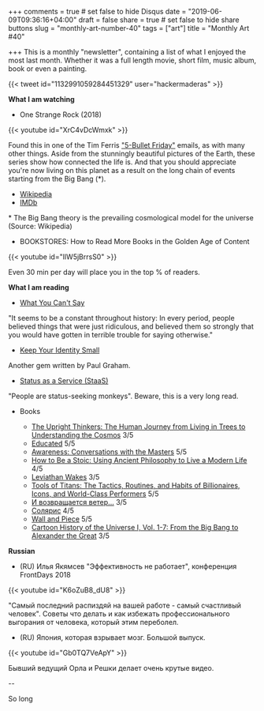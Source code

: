 +++
comments = true	# set false to hide Disqus
date = "2019-06-09T09:36:16+04:00"
draft = false
share = true	# set false to hide share buttons
slug = "monthly-art-number-40"
tags = ["art"]
title = "Monthly Art #40"

+++
This is a monthly "newsletter", containing a list of what I enjoyed the most
last month. Whether it was a full length movie, short film, music album, book
or even a painting.

{{< tweet id="1132991059284451329" user="hackermaderas" >}}

<!--more-->

**What I am watching**

* One Strange Rock (2018)

{{< youtube id="XrC4vDcWmxk" >}}

Found this in one of the Tim Ferris ["5-Bullet
Friday"](https://go.tim.blog/5-bullet-friday-1/) emails, as with many other
things. Aside from the stunningly beautiful pictures of the Earth, these series
show how connected the life is. And that you should appreciate you're now
living on this planet as a result on the long chain of events starting from the
Big Bang (\*).

- [Wikipedia](https://en.wikipedia.org/wiki/One_Strange_Rock)
- [IMDb](https://www.imdb.com/title/tt7651892/)

\* The Big Bang theory is the prevailing cosmological model for the universe (Source: Wikipedia)

* BOOKSTORES: How to Read More Books in the Golden Age of Content

{{< youtube id="lIW5jBrrsS0" >}}

Even 30 min per day will place you in the top % of readers.

**What I am reading**

* [What You Can't Say](http://www.paulgraham.com/say.html)

"It seems to be a constant throughout history: In every period, people believed
things that were just ridiculous, and believed them so strongly that you would
have gotten in terrible trouble for saying otherwise."

* [Keep Your Identity Small](http://www.paulgraham.com/identity.html)

Another gem written by Paul Graham.

* [Status as a Service (StaaS)](https://www.eugenewei.com/blog/2019/2/19/status-as-a-service)

"People are status-seeking monkeys". Beware, this is a very long read.

* Books

  - [The Upright Thinkers: The Human Journey from Living in Trees to Understanding the Cosmos](https://www.goodreads.com/book/show/22889752-the-upright-thinkers) 3/5
  - [Educated](https://www.goodreads.com/book/show/35133922-educated) 5/5
  - [Awareness: Conversations with the Masters](https://www.goodreads.com/book/show/94318.Awareness) 5/5
  - [How to Be a Stoic: Using Ancient Philosophy to Live a Modern Life](https://www.goodreads.com/book/show/31423245-how-to-be-a-stoic) 4/5
  - [Leviathan Wakes](https://www.goodreads.com/book/show/8855321-leviathan-wakes) 3/5
  - [Tools of Titans: The Tactics, Routines, and Habits of Billionaires, Icons, and World-Class Performers](https://www.goodreads.com/book/show/31823677-tools-of-titans) 5/5
  - [И возвращается ветер...](https://www.goodreads.com/book/show/5971156) 3/5
  - [Солярис](https://www.goodreads.com/book/show/25060381) 4/5
  - [Wall and Piece](https://www.goodreads.com/book/show/51250.Wall_and_Piece) 5/5
  - [Cartoon History of the Universe I, Vol. 1-7: From the Big Bang to Alexander the Great](https://www.goodreads.com/book/show/64581.Cartoon_History_of_the_Universe_I_Vol_1_7) 3/5

**Russian**

* (RU) Илья Якямсев "Эффективность не работает", конференция FrontDays 2018

{{< youtube id="K6oZuB8_dU8" >}}

"Самый последний распиздяй на вашей работе - самый счастливый человек". Советы
что делать и как избежать профессионального выгорания от человека, который этим
переболел.

* (RU) Япония, которая взрывает мозг. Большой выпуск.

{{< youtube id="Gb0TQ7VeApY" >}}

Бывший ведущий Орла и Решки делает очень крутые видео.

--

So long
